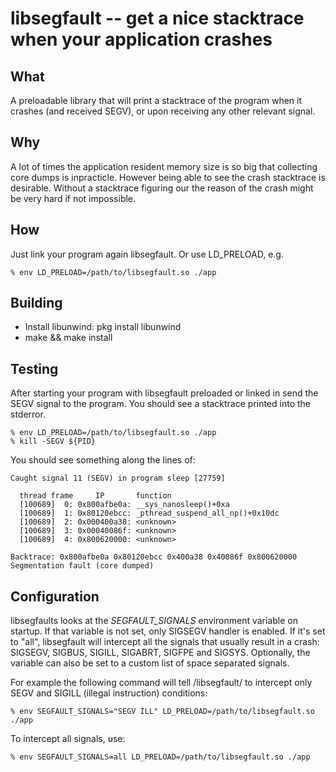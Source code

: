 # libsegfault -- get a nice stacktrace when your application crashes

## What

A preloadable library that will print a stacktrace of the program when it crashes
(and received SEGV), or upon receiving any other relevant signal.

## Why

A lot of times the application resident memory size is so big that collecting
core dumps is inpracticle.  However being able to see the crash stacktrace is
desirable.  Without a stacktrace figuring our the reason of the crash might
be very hard if not impossible.

## How

Just link your program again libsegfault.  Or use LD_PRELOAD, e.g.
```shell
% env LD_PRELOAD=/path/to/libsegfault.so ./app
```

## Building

* Install libunwind: pkg install libunwind
* make && make install

## Testing

After starting your program with libsegfault preloaded or linked in
send the SEGV signal to the program.  You should see a stacktrace
printed into the stderror.
```shell
% env LD_PRELOAD=/path/to/libsegfault.so ./app
% kill -SEGV ${PID}
```

You should see something along the lines of:

    Caught signal 11 (SEGV) in program sleep [27759]
    
      thread frame     IP       function
      [100689]  0: 0x800afbe0a: __sys_nanosleep()+0xa
      [100689]  1: 0x80120ebcc: _pthread_suspend_all_np()+0x10dc
      [100689]  2: 0x000400a38: <unknown>
      [100689]  3: 0x00040086f: <unknown>
      [100689]  4: 0x800620000: <unknown>
    
    Backtrace: 0x800afbe0a 0x80120ebcc 0x400a38 0x40086f 0x800620000
    Segmentation fault (core dumped)

## Configuration

libsegfaults looks at the *SEGFAULT_SIGNALS* environment variable
on startup. If that variable is not set, only SIGSEGV handler is
enabled.  If it's set to "all", libsegfault will intercept all
the signals that usually result in a crash: SIGSEGV, SIGBUS, SIGILL, SIGABRT, SIGFPE and SIGSYS.
Optionally, the variable can also be set to a custom list of space
separated signals.

For example the following command will tell /libsegfault/ to intercept
only SEGV and SIGILL (illegal instruction) conditions:
```shell
% env SEGFAULT_SIGNALS="SEGV ILL" LD_PRELOAD=/path/to/libsegfault.so ./app
```

To intercept all signals, use:
```shell
% env SEGFAULT_SIGNALS=all LD_PRELOAD=/path/to/libsegfault.so ./app
```

